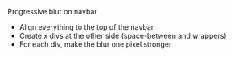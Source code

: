 Progressive blur on navbar

-   Align everything to the top of the navbar
-   Create x divs at the other side (space-between and wrappers)
-   For each div, make the blur one pixel stronger

